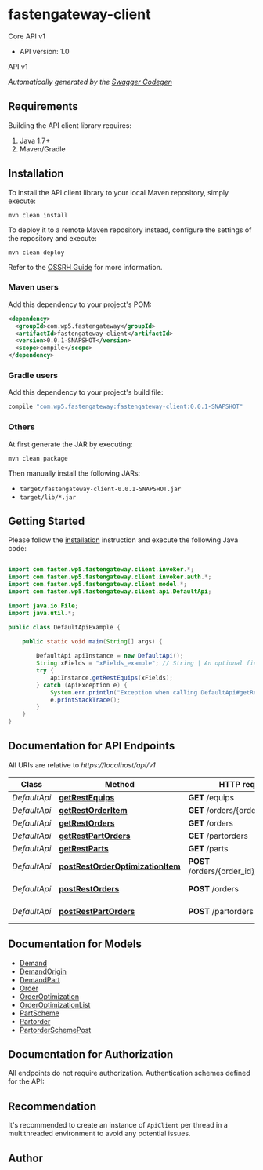 # fastengateway-client

Core API v1
- API version: 1.0

API v1


*Automatically generated by the [Swagger Codegen](https://github.com/swagger-api/swagger-codegen)*


## Requirements

Building the API client library requires:
1. Java 1.7+
2. Maven/Gradle

## Installation

To install the API client library to your local Maven repository, simply execute:

```shell
mvn clean install
```

To deploy it to a remote Maven repository instead, configure the settings of the repository and execute:

```shell
mvn clean deploy
```

Refer to the [OSSRH Guide](http://central.sonatype.org/pages/ossrh-guide.html) for more information.

### Maven users

Add this dependency to your project's POM:

```xml
<dependency>
  <groupId>com.wp5.fastengateway</groupId>
  <artifactId>fastengateway-client</artifactId>
  <version>0.0.1-SNAPSHOT</version>
  <scope>compile</scope>
</dependency>
```

### Gradle users

Add this dependency to your project's build file:

```groovy
compile "com.wp5.fastengateway:fastengateway-client:0.0.1-SNAPSHOT"
```

### Others

At first generate the JAR by executing:

```shell
mvn clean package
```

Then manually install the following JARs:

* `target/fastengateway-client-0.0.1-SNAPSHOT.jar`
* `target/lib/*.jar`

## Getting Started

Please follow the [installation](#installation) instruction and execute the following Java code:

```java

import com.fasten.wp5.fastengateway.client.invoker.*;
import com.fasten.wp5.fastengateway.client.invoker.auth.*;
import com.fasten.wp5.fastengateway.client.model.*;
import com.fasten.wp5.fastengateway.client.api.DefaultApi;

import java.io.File;
import java.util.*;

public class DefaultApiExample {

    public static void main(String[] args) {
        
        DefaultApi apiInstance = new DefaultApi();
        String xFields = "xFields_example"; // String | An optional fields mask
        try {
            apiInstance.getRestEquips(xFields);
        } catch (ApiException e) {
            System.err.println("Exception when calling DefaultApi#getRestEquips");
            e.printStackTrace();
        }
    }
}

```

## Documentation for API Endpoints

All URIs are relative to *https://localhost/api/v1*

Class | Method | HTTP request | Description
------------ | ------------- | ------------- | -------------
*DefaultApi* | [**getRestEquips**](docs/DefaultApi.md#getRestEquips) | **GET** /equips | 
*DefaultApi* | [**getRestOrderItem**](docs/DefaultApi.md#getRestOrderItem) | **GET** /orders/{order_id} | 
*DefaultApi* | [**getRestOrders**](docs/DefaultApi.md#getRestOrders) | **GET** /orders | 
*DefaultApi* | [**getRestPartOrders**](docs/DefaultApi.md#getRestPartOrders) | **GET** /partorders | 
*DefaultApi* | [**getRestParts**](docs/DefaultApi.md#getRestParts) | **GET** /parts | 
*DefaultApi* | [**postRestOrderOptimizationItem**](docs/DefaultApi.md#postRestOrderOptimizationItem) | **POST** /orders/{order_id}/optimization | 
*DefaultApi* | [**postRestOrders**](docs/DefaultApi.md#postRestOrders) | **POST** /orders | Creates an order
*DefaultApi* | [**postRestPartOrders**](docs/DefaultApi.md#postRestPartOrders) | **POST** /partorders | Creates an part order


## Documentation for Models

 - [Demand](docs/Demand.md)
 - [DemandOrigin](docs/DemandOrigin.md)
 - [DemandPart](docs/DemandPart.md)
 - [Order](docs/Order.md)
 - [OrderOptimization](docs/OrderOptimization.md)
 - [OrderOptimizationList](docs/OrderOptimizationList.md)
 - [PartScheme](docs/PartScheme.md)
 - [Partorder](docs/Partorder.md)
 - [PartorderSchemePost](docs/PartorderSchemePost.md)


## Documentation for Authorization

All endpoints do not require authorization.
Authentication schemes defined for the API:

## Recommendation

It's recommended to create an instance of `ApiClient` per thread in a multithreaded environment to avoid any potential issues.

## Author



